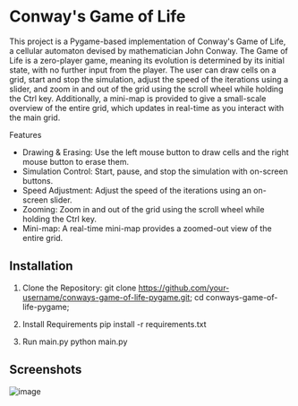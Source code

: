 # Conway's Game of Life

This project is a Pygame-based implementation of Conway's Game of Life, a cellular automaton devised by mathematician John Conway. The Game of Life is a zero-player game, meaning its evolution is determined by its initial state, with no further input from the player. The user can draw cells on a grid, start and stop the simulation, adjust the speed of the iterations using a slider, and zoom in and out of the grid using the scroll wheel while holding the Ctrl key. Additionally, a mini-map is provided to give a small-scale overview of the entire grid, which updates in real-time as you interact with the main grid.

Features
- Drawing & Erasing: Use the left mouse button to draw cells and the right mouse button to erase them.
- Simulation Control: Start, pause, and stop the simulation with on-screen buttons.
- Speed Adjustment: Adjust the speed of the iterations using an on-screen slider.
- Zooming: Zoom in and out of the grid using the scroll wheel while holding the Ctrl key.
- Mini-map: A real-time mini-map provides a zoomed-out view of the entire grid.
## Installation

1. Clone the Repository:
git clone https://github.com/your-username/conways-game-of-life-pygame.git;
cd conways-game-of-life-pygame;

2. Install Requirements
pip install -r requirements.txt

3. Run main.py
python main.py

## Screenshots

![image](https://github.com/user-attachments/assets/91f38554-8baa-46f5-a21c-701e8b2aead8)


